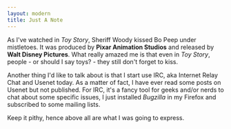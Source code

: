 ```yaml
---
layout: modern
title: Just A Note
---
```


As I've watched in *Toy Story*, Sheriff Woody kissed Bo Peep under mistletoes. It was produced by **Pixar Animation Studios** and released by **Walt Disney Pictures**. What really amazed me is that even in *Toy Story*, people - or should I say toys? - they still don't forget to kiss.

Another thing I'd like to talk about is that I start use IRC, aka Internet Relay Chat and Usenet today. As a matter of fact, I have ever read some posts on Usenet but not published. For IRC, it's a fancy tool for geeks and/or nerds to chat about some specific issues, I just installed *Bugzilla* in my Firefox and subscribed to some mailing lists.

Keep it pithy, hence above all are what I was going to express.